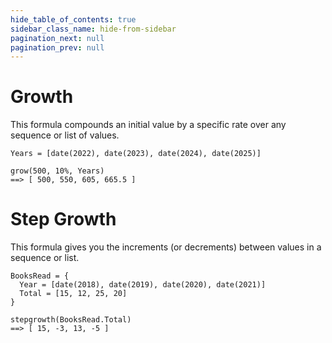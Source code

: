 ```yaml
---
hide_table_of_contents: true
sidebar_class_name: hide-from-sidebar
pagination_next: null
pagination_prev: null
---
```


# Growth

This formula compounds an initial value by a specific rate over any sequence or list of values.

```deci live
Years = [date(2022), date(2023), date(2024), date(2025)]

grow(500, 10%, Years)
==> [ 500, 550, 605, 665.5 ]
```

# Step Growth

This formula gives you the increments (or decrements) between values in a sequence or list.

```deci live
BooksRead = {
  Year = [date(2018), date(2019), date(2020), date(2021)]
  Total = [15, 12, 25, 20]
}

stepgrowth(BooksRead.Total)
==> [ 15, -3, 13, -5 ]
```
